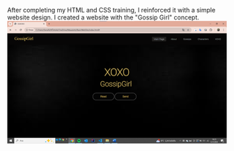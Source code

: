 After completing my HTML and CSS training, I reinforced it with a simple website design. I created a website with the "Gossip Girl" concept.
![Açıklama](Resim1.png)
